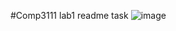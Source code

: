 #Comp3111 lab1 
readme task
![image](https://github.com/chunglk/Comp3111LEx/assets/69510745/05ba666d-5cd7-4f15-8fc7-a9c2d671dde5)


